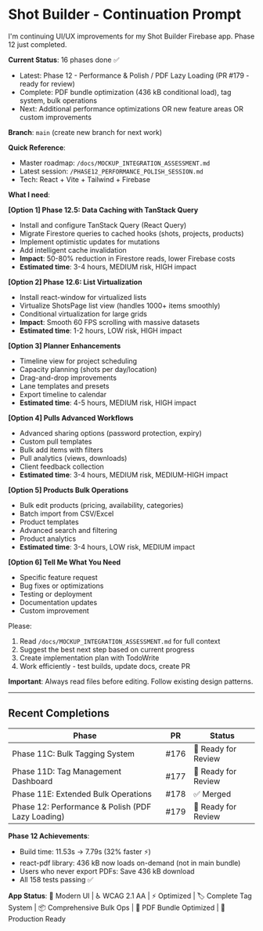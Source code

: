 # Shot Builder - Continuation Prompt

I'm continuing UI/UX improvements for my Shot Builder Firebase app. Phase 12 just completed.

**Current Status**: 16 phases done ✅
- Latest: Phase 12 - Performance & Polish / PDF Lazy Loading (PR #179 - ready for review)
- Complete: PDF bundle optimization (436 kB conditional load), tag system, bulk operations
- Next: Additional performance optimizations OR new feature areas OR custom improvements

**Branch**: `main` (create new branch for next work)

**Quick Reference**:
- Master roadmap: `/docs/MOCKUP_INTEGRATION_ASSESSMENT.md`
- Latest session: `/PHASE12_PERFORMANCE_POLISH_SESSION.md`
- Tech: React + Vite + Tailwind + Firebase

**What I need**:

**[Option 1] Phase 12.5: Data Caching with TanStack Query**
- Install and configure TanStack Query (React Query)
- Migrate Firestore queries to cached hooks (shots, projects, products)
- Implement optimistic updates for mutations
- Add intelligent cache invalidation
- **Impact**: 50-80% reduction in Firestore reads, lower Firebase costs
- **Estimated time**: 3-4 hours, MEDIUM risk, HIGH impact

**[Option 2] Phase 12.6: List Virtualization**
- Install react-window for virtualized lists
- Virtualize ShotsPage list view (handles 1000+ items smoothly)
- Conditional virtualization for large grids
- **Impact**: Smooth 60 FPS scrolling with massive datasets
- **Estimated time**: 1-2 hours, LOW risk, HIGH impact

**[Option 3] Planner Enhancements**
- Timeline view for project scheduling
- Capacity planning (shots per day/location)
- Drag-and-drop improvements
- Lane templates and presets
- Export timeline to calendar
- **Estimated time**: 4-5 hours, MEDIUM risk, HIGH impact

**[Option 4] Pulls Advanced Workflows**
- Advanced sharing options (password protection, expiry)
- Custom pull templates
- Bulk add items with filters
- Pull analytics (views, downloads)
- Client feedback collection
- **Estimated time**: 3-4 hours, MEDIUM risk, MEDIUM-HIGH impact

**[Option 5] Products Bulk Operations**
- Bulk edit products (pricing, availability, categories)
- Batch import from CSV/Excel
- Product templates
- Advanced search and filtering
- Product analytics
- **Estimated time**: 3-4 hours, LOW risk, MEDIUM impact

**[Option 6] Tell Me What You Need**
- Specific feature request
- Bug fixes or optimizations
- Testing or deployment
- Documentation updates
- Custom improvement

Please:
1. Read `/docs/MOCKUP_INTEGRATION_ASSESSMENT.md` for full context
2. Suggest the best next step based on current progress
3. Create implementation plan with TodoWrite
4. Work efficiently - test builds, update docs, create PR

**Important**: Always read files before editing. Follow existing design patterns.

---

## Recent Completions

| Phase | PR | Status |
|-------|-----|--------|
| Phase 11C: Bulk Tagging System | #176 | 🔄 Ready for Review |
| Phase 11D: Tag Management Dashboard | #177 | 🔄 Ready for Review |
| Phase 11E: Extended Bulk Operations | #178 | ✅ Merged |
| Phase 12: Performance & Polish (PDF Lazy Loading) | #179 | 🔄 Ready for Review |

**Phase 12 Achievements**:
- Build time: 11.53s → 7.79s (32% faster ⚡)
- react-pdf library: 436 kB now loads on-demand (not in main bundle)
- Users who never export PDFs: Save 436 kB download
- All 158 tests passing ✅

**App Status**: 🎨 Modern UI | ♿ WCAG 2.1 AA | ⚡ Optimized | 🏷️ Complete Tag System | 📦 Comprehensive Bulk Ops | 📄 PDF Bundle Optimized | 🚀 Production Ready
